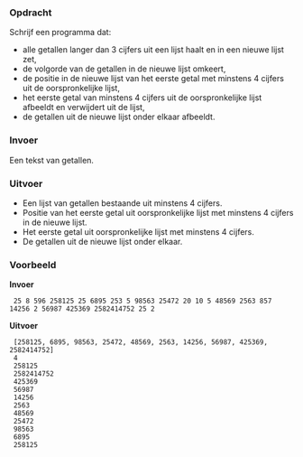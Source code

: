 ### Opdracht

Schrijf een programma dat:
* alle getallen langer dan 3 cijfers uit een lijst haalt en in een nieuwe lijst zet,
* de volgorde van de getallen in de nieuwe lijst omkeert,
* de positie in de nieuwe lijst van het eerste getal met minstens 4 cijfers uit de oorspronkelijke lijst,
* het eerste getal van minstens 4 cijfers uit de oorspronkelijke lijst afbeeldt en verwijdert uit de lijst, 
* de getallen uit de nieuwe lijst onder elkaar afbeeldt.

### Invoer

Een tekst van getallen.

### Uitvoer

* Een lijst van getallen bestaande uit minstens 4 cijfers.
* Positie van het eerste getal uit oorspronkelijke lijst met minstens 4 cijfers in de nieuwe lijst.
* Het eerste getal uit oorspronkelijke lijst met minstens 4 cijfers.
* De getallen uit de nieuwe lijst onder elkaar.

### Voorbeeld

**Invoer**
    
     25 8 596 258125 25 6895 253 5 98563 25472 20 10 5 48569 2563 857 14256 2 56987 425369 2582414752 25 2
    
**Uitvoer**
     
     [258125, 6895, 98563, 25472, 48569, 2563, 14256, 56987, 425369, 2582414752]
     4
     258125
     2582414752
     425369
     56987
     14256
     2563
     48569
     25472
     98563
     6895
     258125
